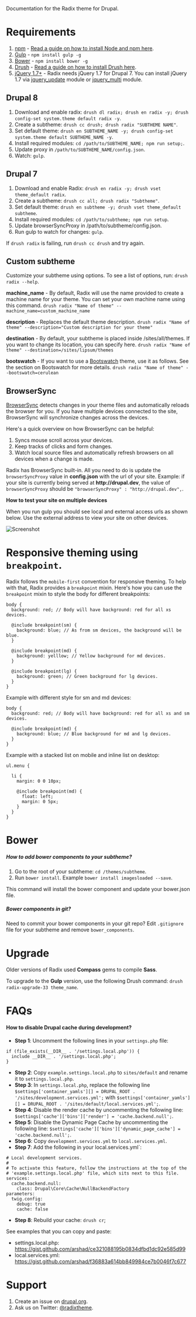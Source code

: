 Documentation for the Radix theme for Drupal.

# Requirements

1. [npm](https://www.npmjs.com) - [Read a guide on how to install Node and npm here](https://docs.npmjs.com/getting-started/installing-node).
2. [Gulp](http://gulpjs.com) - `npm install gulp -g`
3. [Bower](http://bower.io/) - `npm install bower -g`
4. [Drush](http://drush.org) - [Read a guide on how to install Drush here](http://www.drush.org/en/master/install/).
5. [jQuery 1.7+](http://drupal.org/project/jquery_update) - Radix needs jQuery 1.7 for Drupal 7. You can install jQuery 1.7 via [jquery_update](http://drupal.org/project/jquery_update) module or [jquery_multi](http://drupal.org/project/jqmulti) module.

## Drupal 8

1. Download and enable radix: `drush dl radix; drush en radix -y; drush config-set system.theme default radix -y`.
2. Create a subtheme: `drush cc drush; drush radix "SUBTHEME NAME"`.
3. Set default theme: `drush en SUBTHEME_NAME -y; drush config-set system.theme default SUBTHEME_NAME -y`.
4. Install required modules: `cd /path/to/SUBTHEME_NAME; npm run setup;`.
5. Update proxy in `/path/to/SUBTHEME_NAME/config.json`.
6. Watch: `gulp`.


## Drupal 7

1. Download and enable Radix: `drush en radix -y; drush vset theme_default radix`.
2. Create a subtheme: `drush cc all; drush radix "Subtheme"`.
3. Set default theme: `drush en subtheme -y; drush vset theme_default subtheme`.
4. Install required modules: `cd /path/to/subtheme; npm run setup`.
5. Update browserSyncProxy in /path/to/subtheme/config.json.
6. Run gulp to watch for changes: `gulp`.

If `drush radix` is failing, run `drush cc drush` and try again.

## Custom subtheme
Customize your subtheme using options. To see a list of options, run: `drush radix --help`.

**machine_name** - By default, Radix will use the name provided to create a machine name for your theme. You can set your own machine name using this command.
`drush radix "Name of theme" --machine_name=custom_machine_name`

**description** - Replaces the default theme description.
`drush radix "Name of theme" --description="Custom description for your theme"`

**destination** - By default, your subtheme is placed inside /sites/all/themes. If you want to change its location, you can specify here.
`drush radix "Name of theme" --destination=/sites/lipsum/themes`

**bootswatch** - If you want to use a [Bootswatch](http://bootswatch.com) theme, use it as follows. See the section on Bootswatch for more details.
`drush radix "Name of theme" --bootswatch=cerulean`

## BrowserSync

[BrowserSync](https://www.browsersync.io) detects changes in your theme files and automatically reloads the browser for you.
If you have multiple devices connected to the site, BrowserSync will synchronize changes across the devices.

Here's a quick overview on how BrowserSync can be helpful:

1. Syncs mouse scroll across your devices.
2. Keep tracks of clicks and form changes.
3. Watch local source files and automatically refresh browsers on all devices when a change is made.

Radix has BrowserSync built-in. All you need to do is update the `browserSyncProxy` value in **config.json** with the url of your site. Example:
if your site is currently being served at __http://drupal.dev__, the value of `browserSyncProxy` should be `"browserSyncProxy" : "http://drupal.dev",`.

**How to test your site on multiple devices**

When you run gulp you should see local and external access urls as shown below. Use the external address to view your site on other devices.

![Screenshot](images/radix-gulp-browsersync.png)

# Responsive theming using `breakpoint`.

Radix follows the `mobile-first` convention for responsive theming. To help with that, Radix provides a `breakpoint` mixin. Here's how you can use the `breakpoint` mixin to style the body for different breakpoints:

```
body {
  background: red; // Body will have background: red for all xs devices.
  
  @include breakpoint(sm) {
    background: blue; // As from sm devices, the background will be blue.
  }
  
  @include breakpoint(md) {
    background: yelllow; // Yellow background for md devices.
  }
  
  @include breakpoint(lg) {
    background: green; // Green background for lg devices.
  }
}
```

Example with different style for sm and md devices:

```
body {
  background: red; // Body will have background: red for all xs and sm devices.
  
  @include breakpoint(md) {
    background: blue; // Blue background for md and lg devices.
  }
}
```

Example with a stacked list on mobile and inline list on desktop:

```
ul.menu {
  
  li {
    margin: 0 0 10px;
    
    @include breakpoint(md) {
      float: left;
      margin: 0 5px;
    }
  }
}
```

# Bower

##### How to add bower components to your subtheme?

1. Go to the root of your subtheme: `cd /themes/subtheme`.
2. Run `bower install`. Example `bower install imagesloaded --save`.

This command will install the bower component and update your bower.json file.

##### Bower components in git?

Need to commit your bower components in your git repo? Edit `.gitignore` file for your subtheme and remove `bower_components`.

# Upgrade

Older versions of Radix used **Compass** gems to compile **Sass**.

To upgrade to the **Gulp** version, use the following Drush command: `drush radix-upgrade-33 theme_name`.

# FAQs

#### How to disable Drupal cache during development?

* **Step 1**: Uncomment the following lines in your `settings.php` file:

```
if (file_exists(__DIR__ . '/settings.local.php')) {
  include __DIR__ . '/settings.local.php';
}
```

* **Step 2**: Copy `example.settings.local.php` to `sites/default` and rename it to `settings.local.php`.
* **Step 3**: In `settings.local.php`, replace the following line `$settings['container_yamls'][] = DRUPAL_ROOT . '/sites/development.services.yml';` with `$settings['container_yamls'][] = DRUPAL_ROOT . '/sites/default/local.services.yml';`.
* **Step 4**: Disable the render cache by uncommenting the following line: `$settings['cache']['bins']['render'] = 'cache.backend.null';`.
* **Step 5**: Disable the Dynamic Page Cache by uncommenting the following line: `$settings['cache']['bins']['dynamic_page_cache'] = 'cache.backend.null';`.
* **Step 6**: Copy `development.services.yml` to `local.services.yml`.
* **Step 7**: Add the following in your local.services.yml`:
```
# Local development services.
#
# To activate this feature, follow the instructions at the top of the
# 'example.settings.local.php' file, which sits next to this file.
services:
  cache.backend.null:
    class: Drupal\Core\Cache\NullBackendFactory
parameters:
  twig.config:
    debug: true
    cache: false
```
* **Step 8**: Rebuild your cache: `drush cr`;

See examples that you can copy and paste:

* settings.local.php: https://gist.github.com/arshad/ce321088195b0834dfbd1dc92e585d99
* local.services.yml: https://gist.github.com/arshad/f36883a614bb849984ce7b0046f7c677


# Support

1. Create an issue on [drupal.org](https://www.drupal.org/project/issues/radix).
2. Ask us on Twitter: [@radixtheme](http://twitter.com/radixtheme).
